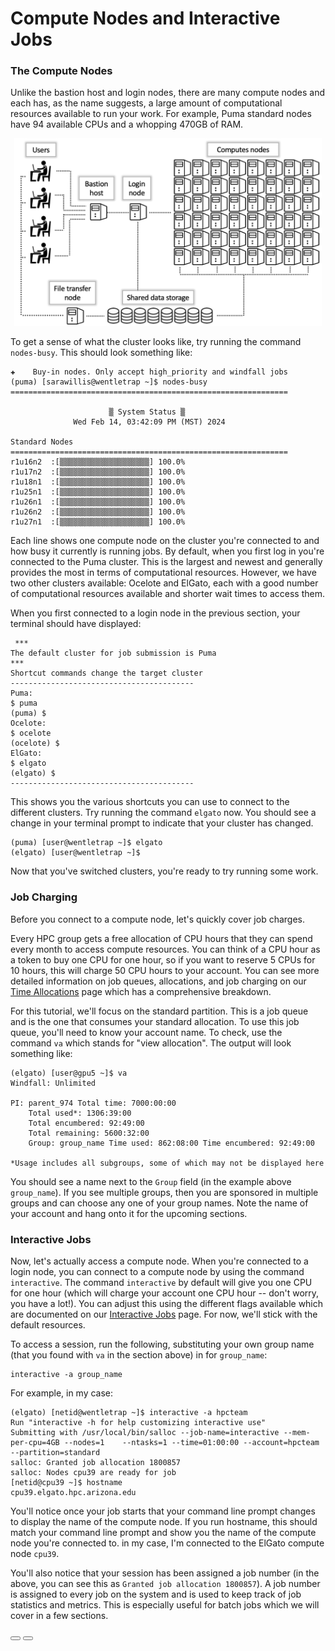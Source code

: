 <link rel="stylesheet" href="../../assets/stylesheets/buttons.css">



# Compute Nodes and Interactive Jobs 

### The Compute Nodes

Unlike the bastion host and login nodes, there are many compute nodes and each has, as the name suggests, a large amount of computational resources available to run your work. For example, Puma standard nodes have 94 available CPUs and a whopping 470GB of RAM. 

<center><img src="images/compute.png" style="height: 300px;"></center>

To get a sense of what the cluster looks like, try running the command ```nodes-busy```. This should look something like:

```
✚    Buy-in nodes. Only accept high_priority and windfall jobs
(puma) [sarawillis@wentletrap ~]$ nodes-busy 
==============================================================

                      ▒ System Status ▒
              Wed Feb 14, 03:42:09 PM (MST) 2024

Standard Nodes
==============================================================
r1u16n2  :[▒▒▒▒▒▒▒▒▒▒▒▒▒▒▒▒▒▒▒▒] 100.0%   
r1u17n2  :[▒▒▒▒▒▒▒▒▒▒▒▒▒▒▒▒▒▒▒▒] 100.0%   
r1u18n1  :[▒▒▒▒▒▒▒▒▒▒▒▒▒▒▒▒▒▒▒▒] 100.0%   
r1u25n1  :[▒▒▒▒▒▒▒▒▒▒▒▒▒▒▒▒▒▒▒▒] 100.0%   
r1u26n1  :[▒▒▒▒▒▒▒▒▒▒▒▒▒▒▒▒▒▒▒▒] 100.0%   
r1u26n2  :[▒▒▒▒▒▒▒▒▒▒▒▒▒▒▒▒▒▒▒▒] 100.0%   
r1u27n1  :[▒▒▒▒▒▒▒▒▒▒▒▒▒▒▒▒▒▒▒▒] 100.0%   
```

Each line shows one compute node on the cluster you're connected to and how busy it currently is running jobs. By default, when you first log in you're connected to the Puma cluster. This is the largest and newest and generally provides the most in terms of computational resources. However, we have two other clusters available: Ocelote and ElGato, each with a good number of computational resources available and shorter wait times to access them. 

When you first connected to a login node in the previous section, your terminal should have displayed:

```
 ***
The default cluster for job submission is Puma
***
Shortcut commands change the target cluster
-----------------------------------------
Puma:
$ puma
(puma) $
Ocelote:
$ ocelote
(ocelote) $
ElGato:
$ elgato
(elgato) $
-----------------------------------------

```

This shows you the various shortcuts you can use to connect to the different clusters. Try running the command ```elgato``` now. You should see a change in your terminal prompt to indicate that your cluster has changed. 

```
(puma) [user@wentletrap ~]$ elgato
(elgato) [user@wentletrap ~]$ 
```

Now that you've switched clusters, you're ready to try running some work. 

### Job Charging

Before you connect to a compute node, let's quickly cover job charges. 

Every HPC group gets a free allocation of CPU hours that they can spend every month to access compute resources. You can think of a CPU hour as a token to buy one CPU for one hour, so if you want to reserve 5 CPUs for 10 hours, this will charge 50 CPU hours to your account. You can see more detailed information on job queues, allocations, and job charging on our [Time Allocations](../../running_jobs/allocations/) page which has a comprehensive breakdown.

For this tutorial, we'll focus on the standard partition. This is a job queue and is the one that consumes your standard allocation. To use this job queue, you'll need to know your account name. To check, use the command ```va``` which stands for "view allocation". The output will look something like:

```
(elgato) [user@gpu5 ~]$ va
Windfall: Unlimited

PI: parent_974 Total time: 7000:00:00
    Total used*: 1306:39:00
    Total encumbered: 92:49:00
    Total remaining: 5600:32:00
    Group: group_name Time used: 862:08:00 Time encumbered: 92:49:00

*Usage includes all subgroups, some of which may not be displayed here
```

You should see a name next to the ```Group``` field (in the example above ```group_name```). If you see multiple groups, then you are sponsored in multiple groups and can choose any one of your group names. Note the name of your account and hang onto it for the upcoming sections.

### Interactive Jobs

Now, let's actually access a compute node. When you're connected to a login node, you can connect to a compute node by using the command ```interactive```. The command ```interactive``` by default will give you one CPU for one hour (which will charge your account one CPU hour -- don't worry, you have a lot!). You can adjust this using the different flags available which are documented on our [Interactive Jobs](../../running_jobs/interactive_jobs/) page. For now, we'll stick with the default resources. 

To access a session, run the following, substituting your own group name (that you found with ```va``` in the section above) in for ```group_name```:
```
interactive -a group_name
```

For example, in my case:
```
(elgato) [netid@wentletrap ~]$ interactive -a hpcteam
Run "interactive -h for help customizing interactive use"
Submitting with /usr/local/bin/salloc --job-name=interactive --mem-per-cpu=4GB --nodes=1    --ntasks=1 --time=01:00:00 --account=hpcteam --partition=standard
salloc: Granted job allocation 1800857
salloc: Nodes cpu39 are ready for job
[netid@cpu39 ~]$ hostname
cpu39.elgato.hpc.arizona.edu
```

You'll notice once your job starts that your command line prompt changes to display the name of the compute node. If you run hostname, this should match your command line prompt and show you the name of the compute node you're connected to. in my case, I'm connected to the ElGato compute node ```cpu39```.

You'll also notice that your session has been assigned a job number (in the above, you can see this as ```Granted job allocation 1800857```). A job number is assigned to every job on the system and is used to keep track of job statistics and metrics. This is especially useful for batch jobs which we will cover in a few sections. 





<html>
<div class="button-container">
    <a href="../storage_and_transfers/"><button class="left-button"></button></a>
    <a href="../software"><button class="right-button"></button></a>
</div>
</html>